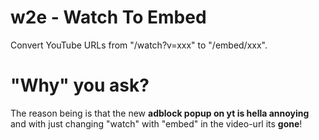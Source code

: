 # w2e - Watch To Embed
Convert YouTube URLs from "/watch?v=xxx" to "/embed/xxx". 
# **"Why"** you ask?
The reason being is that the new **adblock popup on yt is hella annoying** and with just changing "watch" with "embed" in the video-url its **gone**!

